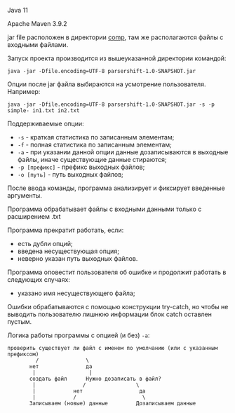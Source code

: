 Java 11

Apache Maven 3.9.2

jar file расположен в директории [comp](comp%2Fparsershift-1.0-SNAPSHOT.jar), там же располагаются файлы с входными файлами.

Запуск проекта производится из вышеуказанной директории командой:

```
java -jar -Dfile.encoding=UTF-8 parsershift-1.0-SNAPSHOT.jar
```

Опции после jar файла выбираются на усмотрение пользователя. Например:

```
java -jar -Dfile.encoding=UTF-8 parsershift-1.0-SNAPSHOT.jar -s -p simple- in1.txt in2.txt
```

Поддерживаемые опции:
+ `-s` - краткая статистика по записанным элементам;
+ `-f` - полная статистика по записанным элементам;
+ `-a` - при указании данной опции данные дозаписываются в выходные файлы, иначе существующие данные стираются;
+ `-p [префикс]` - префикс выходных файлов;
+ `-o [путь]` - путь выходных файлов;

После ввода команды, программа анализирует и фиксирует введенные аргументы.

Программа обрабатывает файлы с входными данными только с расширением .txt

Программа прекратит работать, если:
- есть дубли опций;
- введена несуществующая опция;
- неверно указан путь выходных файлов.

Программа оповестит пользователя об ошибке и продолжит работать в следующих
случаях:
- указано имя несуществующего файла;

Ошибки обрабатываются с помощью конструкции try-catch, но чтобы не выводить 
пользователю лишнюю информации блок catch оставлен пустым. 

Логика работы программы с опцией (и без) `-a`:
```
проверить существует ли файл с именем по умолчанию (или с указанным префиксом)
	     /               \
	   нет               да
	    |                 |
       создать файл      Нужно дозаписать в файл?
	    |               /                \
	    |            нет                  да
	    |	         /                     \
       Записываем (новые) данные         Дозаписываем данные
```